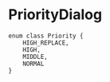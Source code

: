 # PriorityDialog

```
enum class Priority {
    HIGH_REPLACE,
    HIGH,   
    MIDDLE, 
    NORMAL  
}
```
